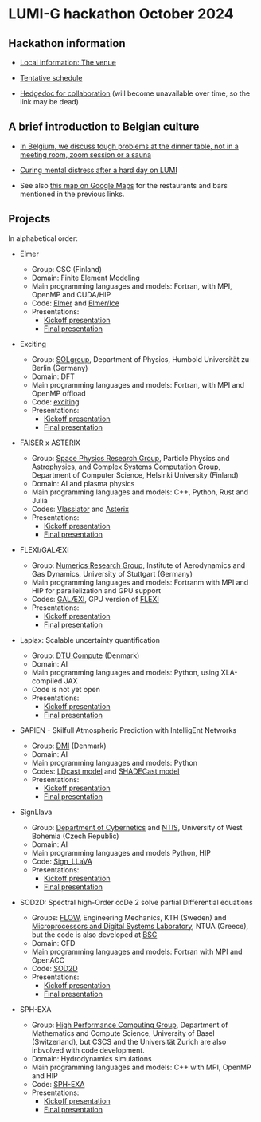 # LUMI-G hackathon October 2024

## Hackathon information

-   [Local information: The venue](localinfo.md)   

-   [Tentative schedule](schedule.md)

-   [Hedgedoc for collaboration](https://md.sigma2.no/lumi-hackathon-2024?both) (will become unavailable over time,
    so the link may be dead)


## A brief introduction to Belgian culture

-   [In Belgium, we discuss tough problems at the dinner table, not in a meeting room, zoom session or a sauna](where_to_eat.md)

-   [Curing mental distress after a hard day on LUMI](where_to_drink.md)

-   See also [this map on Google Maps](https://www.google.com/maps/d/u/0/edit?mid=1CHURBGrKZ8QyHro8hXZe70QjZ52bvI4&usp=sharing)
    for the restaurants and bars mentioned in the previous links.


## Projects

In alphabetical order:

-   Elmer
    -   Group: CSC (Finland)
    -   Domain: Finite Element Modeling
    -   Main programming languages and models: Fortran, with MPI, OpenMP and CUDA/HIP
    -   Code: [Elmer](https://www.elmerfem.org/) and
        [Elmer/Ice](https://elmerice.elmerfem.org/)
    -   Presentations:
        -   [Kickoff presentation](https://462000265.lumidata.eu/hackathon-20241014/files/1-1-Elmer_kickoff.pdf)
        -   [Final presentation](https://462000265.lumidata.eu/hackathon-20241014/files/1-2-Elmer_final.pdf)

-   Exciting
    -   Group: [SOLgroup](https://sol.physik.hu-berlin.de/),
        Department of Physics, Humbold Universität zu Berlin (Germany)
    -   Domain: DFT
    -   Main programming languages and models: Fortran, with MPI and OpenMP offload
    -   Code: [exciting](https://exciting-code.org/)
    -   Presentations:
        -   [Kickoff presentation](https://462000265.lumidata.eu/hackathon-20241014/files/2-1-Exciting_kickoff.pdf)
        -   [Final presentation](https://462000265.lumidata.eu/hackathon-20241014/files/2-2-Exciting_final.pdf)

-   FAISER x ASTERIX
    -   Group: [Space Physics Research Group](https://blogs.helsinki.fi/spacephysics/esimerkkisivu/), Particle Physics and Astrophysics, 
        and [Complex Systems Computation Group](https://researchportal.helsinki.fi/en/organisations/complex-systems-computation-group), Department of Computer Science, Helsinki University (Finland)
    -   Domain: AI and plasma physics
    -   Main programming languages and models: C++, Python, Rust and Julia
    -   Codes: [Vlassiator](https://github.com/fmihpc/vlasiator) and [Asterix](https://github.com/kstppd/asterix)
    -   Presentations:
        -   [Kickoff presentation](https://462000265.lumidata.eu/hackathon-20241014/files/3-1-FAISER_ASTERIX_kickoff.pdf)
        -   [Final presentation](https://462000265.lumidata.eu/hackathon-20241014/files/3-2-FAISER_ASTERIX_final.pdf)

-   FLEXI/GALÆXI
    -   Group: [Numerics Research Group](https://numericsresearchgroup.org/), 
        Institute of Aerodynamics and Gas Dynamics, University of Stuttgart (Germany) 
    -   Main programming languages and models: Fortranm with MPI and HIP for parallelization and GPU support
    -   Codes: [GALÆXI](https://github.com/flexi-framework/galaexi),
        GPU version of [FLEXI](https://github.com/flexi-framework/flexi)
    -   Presentations:
        -   [Kickoff presentation](https://462000265.lumidata.eu/hackathon-20241014/files/4-1-FLEXI_Galaexi_kickoff.pdf)
        -   [Final presentation](https://462000265.lumidata.eu/hackathon-20241014/files/4-2-FLEXI_Galaexi_final.pdf)

-   Laplax: Scalable uncertainty quantification
    -   Group: [DTU Compute](https://www.compute.dtu.dk/) (Denmark)
    -   Domain: AI
    -   Main programming languages and models: Python, using XLA-compiled JAX
    -   Code is not yet open
    -   Presentations:
        -   [Kickoff presentation](https://462000265.lumidata.eu/hackathon-20241014/files/5-1-Laplax_kickoff.pdf)
        -   [Final presentation](https://462000265.lumidata.eu/hackathon-20241014/files/5-2-Laplax_final.pdf)

-   SAPIEN - Skilfull Atmospheric Prediction with IntelligEnt Networks
    -   Group: [DMI](https://www.dmi.dk/) (Denmark)
    -   Domain: AI
    -   Main programming languages and models: Python
    -   Codes: [LDcast model](https://github.com/MeteoSwiss/ldcast) and [SHADECast model](https://github.com/EnergyWeatherAI/GenerativeNowcasting)
    -   Presentations:
        -   [Kickoff presentation](https://462000265.lumidata.eu/hackathon-20241014/files/6-1-SAPIEN_kickoff.pdf)
        -   [Final presentation](https://462000265.lumidata.eu/hackathon-20241014/files/6-2-SAPIEN_final.pdf)

-   SignLlava
    -   Group: [Department of Cybernetics](https://www.kky.zcu.cz/en/) and [NTIS](https://www.ntis.zcu.cz/en/), University of West Bohemia (Czech Republic)
    -   Domain: AI
    -   Main programming languages and models Python, HIP
    -   Code: [Sign_LLaVA](https://github.com/JSALT2024/Sign_LLaVA)
    -   Presentations:
        -   [Kickoff presentation](https://462000265.lumidata.eu/hackathon-20241014/files/7-1-SignLlava_kickoff.pdf)
        -   [Final presentation](https://462000265.lumidata.eu/hackathon-20241014/files/7-2-SignLlava_final.pdf)

-   SOD2D: Spectral high-Order coDe 2 solve partial Differential equations
    -   Groups: [FLOW](https://www.flow.kth.se/), Engineering Mechanics, KTH (Sweden) and
        [Microprocessors and Digital Systems Laboratory](https://microlab.ntua.gr/), NTUA (Greece),
        but the code is also developed at [BSC](https://www.bsc.es/)
    -   Domain: CFD
    -   Main programming languages and models: Fortran with MPI and OpenACC
    -   Code: [SOD2D](https://gitlab.com/bsc_sod2d/sod2d_gitlab/)
    -   Presentations:
        -   [Kickoff presentation](https://462000265.lumidata.eu/hackathon-20241014/files/8-1-SOD2D_kickoff.pdf)
        -   [Final presentation](https://462000265.lumidata.eu/hackathon-20241014/files/8-2-SOD2D_final.pdf)

-   SPH-EXA
    -   Group: [High Performance Computing Group](https://hpc.dmi.unibas.ch/),
        Department of Mathematics and Compute Science, University of Basel (Switzerland),
        but CSCS and the Universität Zurich are also inbvolved with code development.
    -   Domain: Hydrodynamics simulations
    -   Main programming languages and models: C++ with MPI, OpenMP and HIP
    -   Code: [SPH-EXA](https://github.com/unibas-dmi-hpc/SPH-EXA)
    -   Presentations:
        -   [Kickoff presentation](https://462000265.lumidata.eu/hackathon-20241014/files/9-1-SPH-EXA_kickoff.pdf)
        -   [Final presentation](https://462000265.lumidata.eu/hackathon-20241014/files/9-2-SPH-EXA_final.pdf)
